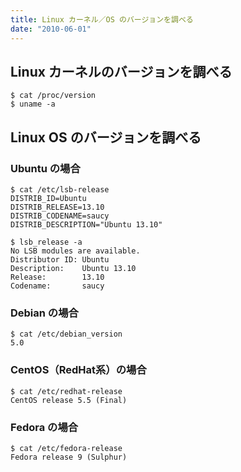 ```yaml
---
title: Linux カーネル／OS のバージョンを調べる
date: "2010-06-01"
---
```


Linux カーネルのバージョンを調べる
----

```
$ cat /proc/version
$ uname -a
```

Linux OS のバージョンを調べる
----

### Ubuntu の場合

```
$ cat /etc/lsb-release
DISTRIB_ID=Ubuntu
DISTRIB_RELEASE=13.10
DISTRIB_CODENAME=saucy
DISTRIB_DESCRIPTION="Ubuntu 13.10"

$ lsb_release -a
No LSB modules are available.
Distributor ID: Ubuntu
Description:    Ubuntu 13.10
Release:        13.10
Codename:       saucy
```

### Debian の場合

```
$ cat /etc/debian_version
5.0
```

### CentOS（RedHat系）の場合

```
$ cat /etc/redhat-release
CentOS release 5.5 (Final)
```

### Fedora の場合

```
$ cat /etc/fedora-release
Fedora release 9 (Sulphur)
```

